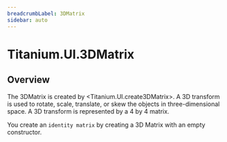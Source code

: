 ```yaml
---
breadcrumbLabel: 3DMatrix
sidebar: auto
---
```


# Titanium.UI.3DMatrix

<ProxySummary/>

## Overview

The 3DMatrix is created by <Titanium.UI.create3DMatrix>. A 3D transform is
used to rotate, scale, translate, or skew the objects in three-dimensional
space. A 3D transform  is represented by a 4 by 4 matrix.

You create an `identity matrix` by creating a 3D Matrix with an empty
constructor.

<ApiDocs/>
